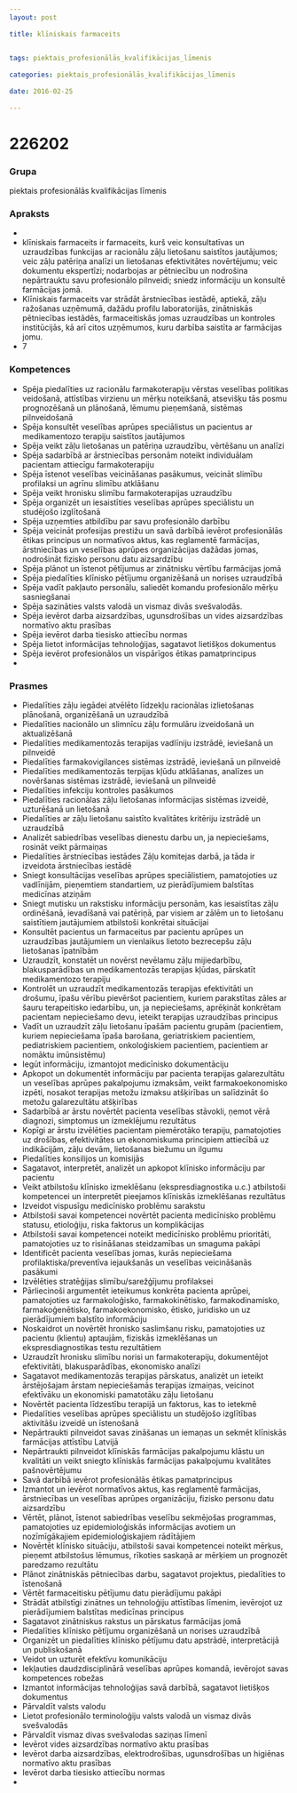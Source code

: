 ```yaml
---
layout: post
    
title: klīniskais farmaceits

    
tags: piektais_profesionālās_kvalifikācijas_līmenis
    
categories: piektais_profesionālās_kvalifikācijas_līmenis
    
date: 2016-02-25
    
---
```

# 226202

### Grupa
piektais profesionālās kvalifikācijas līmenis


### Apraksts

* 
* klīniskais farmaceits ir farmaceits, kurš veic konsultatīvas un uzraudzības funkcijas ar racionālu zāļu lietošanu saistītos jautājumos; veic zāļu patēriņa analīzi un lietošanas efektivitātes novērtējumu; veic dokumentu ekspertīzi; nodarbojas ar pētniecību un nodrošina nepārtrauktu savu profesionālo pilnveidi; sniedz informāciju un konsultē farmācijas jomā. 
* 	Klīniskais farmaceits var strādāt ārstniecības iestādē, aptiekā, zāļu ražošanas uzņēmumā, dažādu profilu laboratorijās, zinātniskās pētniecības iestādēs, farmaceitiskās jomas uzraudzības un kontroles institūcijās, kā arī citos uzņēmumos, kuru darbība saistīta ar farmācijas jomu. 
* 	7 

### Kompetences

* Spēja piedalīties uz racionālu farmakoterapiju vērstas veselības politikas veidošanā, attīstības virzienu un mērķu noteikšanā, atsevišķu tās posmu prognozēšanā un plānošanā, lēmumu pieņemšanā, sistēmas pilnveidošanā
* Spēja konsultēt veselības aprūpes speciālistus un pacientus ar medikamentozo terapiju saistītos jautājumos
* Spēja veikt zāļu lietošanas un patēriņa uzraudzību, vērtēšanu un analīzi
* Spēja sadarbībā ar ārstniecības personām noteikt individuālam pacientam attiecīgu farmakoterapiju
* Spēja īstenot veselības veicināšanas pasākumus, veicināt slimību profilaksi un agrīnu slimību atklāšanu
* Spēja veikt hronisku slimību farmakoterapijas uzraudzību
* Spēja organizēt un iesaistīties veselības aprūpes speciālistu un studējošo izglītošanā
* Spēja uzņemties atbildību par savu profesionālo darbību
* Spēja veicināt profesijas prestižu un savā darbībā ievērot profesionālās ētikas principus un normatīvos aktus, kas reglamentē farmācijas, ārstniecības un veselības aprūpes organizācijas dažādas jomas, nodrošināt fizisko personu datu aizsardzību
* Spēja plānot un īstenot pētījumus ar zinātnisku vērtību farmācijas jomā
* Spēja piedalīties klīnisko pētījumu organizēšanā un norises uzraudzībā
* Spēja vadīt pakļauto personālu, saliedēt komandu profesionālo mērķu sasniegšanai
* Spēja sazināties valsts valodā un vismaz divās svešvalodās.
*  Spēja ievērot darba aizsardzības, ugunsdrošības un vides aizsardzības normatīvo aktu prasības
* Spēja ievērot darba tiesisko attiecību normas
* Spēja lietot informācijas tehnoloģijas, sagatavot lietišķos dokumentus
* Spēja ievērot profesionālos un vispārīgos ētikas pamatprincipus
* 

### Prasmes 
* Piedalīties zāļu iegādei atvēlēto līdzekļu racionālas izlietošanas plānošanā, organizēšanā un uzraudzībā
* Piedalīties nacionālo un slimnīcu zāļu formulāru izveidošanā un aktualizēšanā
* Piedalīties medikamentozās terapijas vadlīniju izstrādē, ieviešanā un pilnveidē
* Piedalīties farmakovigilances sistēmas izstrādē, ieviešanā un pilnveidē
* Piedalīties medikamentozās terpijas kļūdu atklāšanas, analīzes un novēršanas sistēmas izstrādē, ieviešanā un pilnveidē
* Piedalīties infekciju kontroles pasākumos
* Piedalīties racionālas zāļu lietošanas informācijas sistēmas izveidē, uzturēšanā un lietošanā
* Piedalīties ar zāļu lietošanu saistīto kvalitātes kritēriju izstrādē un uzraudzībā
* Analizēt sabiedrības veselības dienestu darbu un, ja nepieciešams, rosināt veikt pārmaiņas
* Piedalīties ārstniecības iestādes Zāļu komitejas darbā, ja tāda ir izveidota ārstniecības iestādē
* Sniegt konsultācijas veselības aprūpes speciālistiem, pamatojoties uz vadlīnijām, pieņemtiem standartiem, uz pierādījumiem balstītas medicīnas atziņām
* Sniegt mutisku un rakstisku informāciju personām, kas iesaistītas zāļu ordinēšanā, ievadīšanā vai patēriņā, par visiem ar zālēm un to lietošanu saistītiem jautājumiem atbilstoši konkrētai situācijai
* Konsultēt pacientus un farmaceitus par pacientu aprūpes un uzraudzības jautājumiem un vienlaikus lietoto bezrecepšu zāļu lietošanas īpatnībām
* Uzraudzīt, konstatēt un novērst nevēlamu zāļu mijiedarbību, blakusparādības un medikamentozās terapijas kļūdas, pārskatīt medikamentozo terapiju
* Kontrolēt un uzraudzīt medikamentozās terapijas efektivitāti un drošumu, īpašu vērību pievēršot pacientiem, kuriem parakstītas zāles ar šauru terapeitisko iedarbību, un, ja nepieciešams, aprēķināt konkrētam pacientam nepieciešamo devu, ieteikt terapijas uzraudzības principus
* Vadīt un uzraudzīt zāļu lietošanu īpašām pacientu grupām (pacientiem, kuriem nepieciešama īpaša barošana, geriatriskiem pacientiem, pediatriskiem pacientiem, onkoloģiskiem pacientiem, pacientiem ar nomāktu imūnsistēmu)
* Iegūt informāciju, izmantojot medicīnisko dokumentāciju
* Apkopot un dokumentēt informāciju par pacienta terapijas galarezultātu un veselības aprūpes pakalpojumu izmaksām, veikt farmakoekonomisko izpēti, nosakot terapijas metožu izmaksu atšķirības un salīdzināt šo metožu galarezultātu atšķirības
* Sadarbībā ar ārstu novērtēt pacienta veselības stāvokli, ņemot vērā diagnozi, simptomus un izmeklējumu rezultātus
* Kopīgi ar ārstu izvēlēties pacientam piemērotāko terapiju, pamatojoties uz drošības, efektivitātes un ekonomiskuma principiem attiecībā uz indikācijām, zāļu devām, lietošanas biežumu un ilgumu
* Piedalīties konsilijos un komisijās
* Sagatavot, interpretēt, analizēt un apkopot klīnisko informāciju par pacientu
* Veikt atbilstošu klīnisko izmeklēšanu (ekspresdiagnostika u.c.) atbilstoši kompetencei un interpretēt pieejamos klīniskās izmeklēšanas rezultātus
* Izveidot vispusīgu medicīnisko problēmu sarakstu
* Atbilstoši savai kompetencei novērtēt pacienta medicīnisko problēmu statusu, etioloģiju, riska faktorus un komplikācijas
* Atbilstoši savai kompetencei noteikt medicīnisko problēmu prioritāti, pamatojoties uz to risināšanas steidzamības un smaguma pakāpi
* Identificēt pacienta veselības jomas, kurās nepieciešama profilaktiska/preventīva iejaukšanās un veselības veicināšanās pasākumi
* Izvēlēties stratēģijas slimību/sarežģījumu profilaksei
* Pārliecinoši argumentēt ieteikumus konkrēta pacienta aprūpei, pamatojoties uz farmakoloģisko, farmakokinētisko, farmakodinamisko, farmakoģenētisko, farmakoekonomisko, ētisko, juridisko un uz pierādījumiem balstīto informāciju
* Noskaidrot un novērtēt hronisko saslimšanu risku, pamatojoties uz pacientu (klientu) aptaujām, fiziskās izmeklēšanas un ekspresdiagnostikas testu rezultātiem
* Uzraudzīt hronisku slimību norisi un farmakoterapiju, dokumentējot efektivitāti, blakusparādības, ekonomisko analīzi
* Sagatavot medikamentozās terapijas pārskatus, analizēt un ieteikt ārstējošajam ārstam nepieciešamās terapijas izmaiņas, veicinot efektīvāku un ekonomiski pamatotāku zāļu lietošanu
* Novērtēt pacienta līdzestību terapijā un faktorus, kas to ietekmē
* Piedalīties veselības aprūpes speciālistu un studējošo izglītības aktivitāšu izveidē un īstenošanā
* Nepārtraukti pilnveidot savas zināšanas un iemaņas un sekmēt klīniskās farmācijas attīstību Latvijā
* Nepārtraukti pilnveidot klīniskās farmācijas pakalpojumu klāstu un kvalitāti un veikt sniegto klīniskās farmācijas pakalpojumu kvalitātes pašnovērtējumu
* Savā darbībā ievērot profesionālās ētikas pamatprincipus
* Izmantot un ievērot normatīvos aktus, kas reglamentē farmācijas, ārstniecības un veselības aprūpes organizāciju, fizisko personu datu aizsardzību
* Vērtēt, plānot, īstenot sabiedrības veselību sekmējošas programmas, pamatojoties uz epidemioloģiskās informācijas avotiem un nozīmīgākajiem epidemioloģiskajiem rādītājiem
* Novērtēt klīnisko situāciju, atbilstoši savai kompetencei noteikt mērķus, pieņemt atbilstošus lēmumus, rīkoties saskaņā ar mērķiem un prognozēt paredzamo rezultātu
* Plānot zinātniskās pētniecības darbu, sagatavot projektus, piedalīties to īstenošanā
* Vērtēt farmaceitisku pētījumu datu pierādījumu pakāpi
* Strādāt atbilstīgi zinātnes un tehnoloģiju attīstības līmenim, ievērojot uz pierādījumiem balstītas medicīnas principus
* Sagatavot zinātniskus rakstus un pārskatus farmācijas jomā
* Piedalīties klīnisko pētījumu organizēšanā un norises uzraudzībā
* Organizēt un piedalīties klīnisko pētījumu datu apstrādē, interpretācijā un publiskošanā
* Veidot un uzturēt efektīvu komunikāciju
* Iekļauties daudzdisciplinārā veselības aprūpes komandā, ievērojot savas kompetences robežas
* Izmantot informācijas tehnoloģijas savā darbībā, sagatavot lietišķos dokumentus
* Pārvaldīt valsts valodu
* Lietot profesionālo terminoloģiju valsts valodā un vismaz divās svešvalodās
* Pārvaldīt vismaz divas svešvalodas saziņas līmenī
* Ievērot vides aizsardzības normatīvo aktu prasības
* Ievērot darba aizsardzības, elektrodrošības, ugunsdrošības un higiēnas normatīvo aktu prasības
* Ievērot darba tiesisko attiecību normas
* 